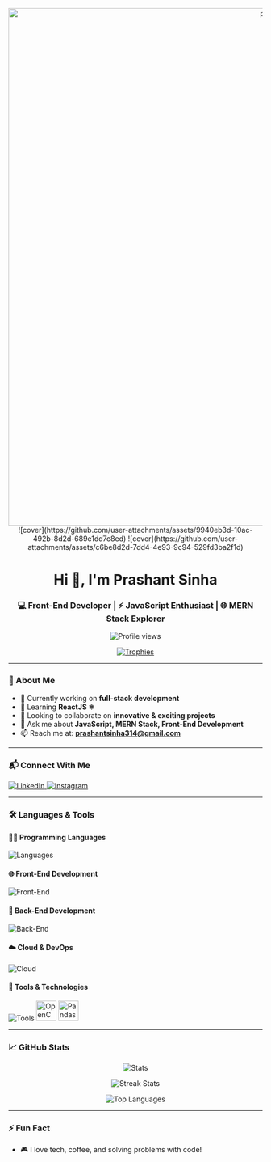 <!-- Cover Image -->
<p align="center">
<img width="1024" height="1024" alt="profile" src="https://github.com/user-attachments/assets/6907436c-f1ee-41e7-ad8e-198e3eaaa168" />![cover](https://github.com/user-attachments/assets/9940eb3d-10ac-492b-8d2d-689e1dd7c8ed)
![cover](https://github.com/user-attachments/assets/c6be8d2d-7dd4-4e93-9c94-529fd3ba2f1d)

</p>

<h1 align="center">Hi 👋, I'm Prashant Sinha</h1>
<h3 align="center">💻 Front-End Developer | ⚡ JavaScript Enthusiast | 🌐 MERN Stack Explorer</h3>

<p align="center">
  <img src="https://komarev.com/ghpvc/?username=prashantsinha666&label=Profile%20views&color=0e75b6&style=flat" alt="Profile views" />
</p>

<p align="center">
  <a href="https://github.com/ryo-ma/github-profile-trophy">
    <img src="https://github-profile-trophy.vercel.app/?username=prashantsinha666&theme=radical&margin-w=15&margin-h=15" alt="Trophies" />
  </a>
</p>

---

### 🚀 About Me

- 🔭 Currently working on **full-stack development**
- 🌱 Learning **ReactJS ⚛️**
- 🤝 Looking to collaborate on **innovative & exciting projects**
- 💬 Ask me about **JavaScript, MERN Stack, Front-End Development**
- 📫 Reach me at: **prashantsinha314@gmail.com**

---

### 📬 Connect With Me

<p align="left">
  <a href="https://linkedin.com/in/prashant-sinha9262" target="_blank">
    <img src="https://skillicons.dev/icons?i=linkedin" alt="LinkedIn" />
  </a>
  <a href="https://instagram.com/prashantsinha9262" target="_blank">
    <img src="https://skillicons.dev/icons?i=instagram" alt="Instagram" />
  </a>
</p>

---

### 🛠️ Languages & Tools

#### 👨‍💻 Programming Languages
<p>
  <img src="https://skillicons.dev/icons?i=javascript,java,python" alt="Languages" />
</p>

#### 🌐 Front-End Development
<p>
  <img src="https://skillicons.dev/icons?i=html,css,react,vue,tailwind" alt="Front-End" />
</p>

#### 🔧 Back-End Development
<p>
  <img src="https://skillicons.dev/icons?i=nodejs,express,mongodb,mysql" alt="Back-End" />
</p>

#### ☁️ Cloud & DevOps
<p>
  <img src="https://skillicons.dev/icons?i=aws,azure" alt="Cloud" />
</p>

#### 🧰 Tools & Technologies
<p>
  <img src="https://skillicons.dev/icons?i=git,github,androidstudio" alt="Tools" />
  <img src="https://cdn.jsdelivr.net/gh/devicons/devicon/icons/opencv/opencv-original.svg" width="40" height="40" alt="OpenCV" />
  <img src="https://cdn.jsdelivr.net/gh/devicons/devicon/icons/pandas/pandas-original.svg" width="40" height="40" alt="Pandas" />
</p>

---

### 📈 GitHub Stats

<p align="center">
  <img src="https://github-readme-stats.vercel.app/api?username=prashantsinha666&show_icons=true&theme=tokyonight" alt="Stats" />
</p>

<p align="center">
  <img src="https://github-readme-streak-stats.herokuapp.com/?user=prashantsinha666&theme=tokyonight" alt="Streak Stats" />
</p>

<p align="center">
  <img src="https://github-readme-stats.vercel.app/api/top-langs/?username=prashantsinha666&layout=compact&theme=tokyonight" alt="Top Languages" />
</p>

---

### ⚡ Fun Fact

- 🎮 I love tech, coffee, and solving problems with code!


